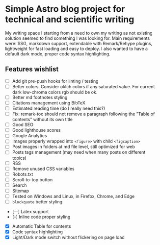 # Simple Astro blog project for technical and scientific writing

My writing space I starting from a need to own my writing as not existing solution seemed to find something I was looking for. Main requirements were: SSG, markdown support, extendable with Remark/Rehype plugins, lightweight for fast loading and easy to deploy. I also wanted to have a default dark mode, proper code syntax highlighting.

## Features wishlist

-   [ ] Add git pre-push hooks for linting / testing
-   [ ] Better colors. Consider oklch colors if any saturated value. For current dark low-chroma colors rgb should be ok.
-   [ ] Better md footnotes styling
-   [ ] Citations management using BibTeX
-   [ ] Estimated reading time (do I really need this?)
-   [ ] Fix: remark-toc should not remove a paragraph following the "Table of contents" without its own title
-   [ ] Good SEO
-   [ ] Good lighthouse scores
-   [ ] Google Analytics
-   [ ] Images properly wrapped into `<figure>` with child `<figcaption>`
-   [ ] Post images in folders at md file level, still optimized for web
-   [ ] Posts tags management (may need when many posts on different topics)
-   [ ] RSS
-   [ ] Remove unused CSS variables
-   [ ] Robots.txt
-   [ ] Scroll-to-top button
-   [ ] Search
-   [ ] Sitemap
-   [ ] Tested on Windows and Linux, in Firefox, Chrome, and Edge
-   [ ] `blockquote` better styling
-   [--] Latex support
-   [-] Inline code proper styling
-   [x] Automatic Table for contents
-   [x] Code syntax highlighting
-   [x] Light/Dark mode switch without flickering on page load

